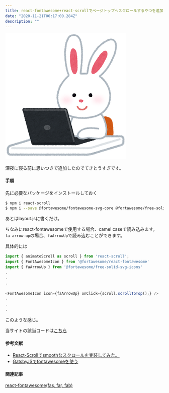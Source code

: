 ```yaml
---
title: react-fontawesome+react-scrollでページトップへスクロールするやつを追加した
date: "2020-11-21T06:17:00.284Z"
description: ""
---
```


![](../../../assets/animal_chara_computer_usagi.png)

深夜に寝る前に思いつきで追加したのでてきとうすぎです。

#### 手順
先に必要なパッケージをインストールしておく
```bash
$ npm i react-scroll
$ npm i --save @fortawesome/fontawesome-svg-core @fortawesome/free-solid-svg-icons @fortawesome/react-fontawesome
```

あとはlayout.jsに書くだけ。

ちなみにreact-fontawesomeで使用する場合、camel caseで読み込みます。  
`fa-arrow-up`の場合、`faArrowUp`で読み込むことができます。

具体的には

```javascript
import { animateScroll as scroll } from 'react-scroll';
import { FontAwesomeIcon } from '@fortawesome/react-fontawesome'
import { faArrowUp } from '@fortawesome/free-solid-svg-icons'
.
.
.

<FontAwesomeIcon icon={faArrowUp} onClick={scroll.scrollToTop();} />
.
.
.
```
このような感じ。

当サイトの該当コードは[こちら](https://github.com/rrih/rrih.github.io/blob/master/src/components/layout.js#L87)

#### 参考文献
- [React-Scrollでsmoothなスクロールを実装してみた。](https://qiita.com/takk0715/items/6b82d7b4d13134d717eb)
- [GatsbyJSでfontawesomeを使う](https://www.corylog.com/gatsby/gatsby014/)

#### 関連記事
[react-fontawesome(fas, far, fab)](/posts/fontawesome-perfect-understand)